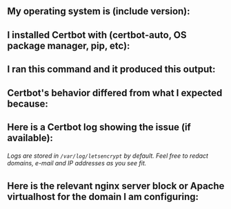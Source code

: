 ## My operating system is (include version):


## I installed Certbot with (certbot-auto, OS package manager, pip, etc):


## I ran this command and it produced this output:


## Certbot's behavior differed from what I expected because:


## Here is a Certbot log showing the issue (if available):
###### Logs are stored in `/var/log/letsencrypt` by default. Feel free to redact domains, e-mail and IP addresses as you see fit.

## Here is the relevant nginx server block or Apache virtualhost for the domain I am configuring:
